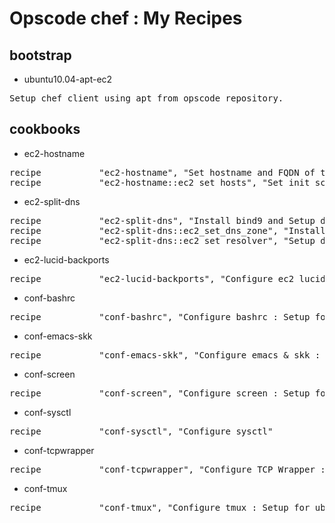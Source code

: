 # Opscode chef : My Recipes

## bootstrap

* ubuntu10.04-apt-ec2
<pre>
Setup chef client using apt from opscode repository.
</pre>

## cookbooks

* ec2-hostname
<pre>
recipe           "ec2-hostname", "Set hostname and FQDN of the node."
recipe           "ec2-hostname::ec2_set_hosts", "Set init script - modify hosts file at boot time."
</pre>

* ec2-split-dns
<pre>
recipe           "ec2-split-dns", "Install bind9 and Setup dns zone files for Split DNS." 
recipe           "ec2-split-dns::ec2_set_dns_zone", "Install init script - modify dns zone files at boot time." 
recipe           "ec2-split-dns::ec2_set_resolver", "Setup dns resolver related files. : /etc/resolv.conf /etc/dhcp3/dhclient.conf"
</pre>

* ec2-lucid-backports
<pre>
recipe           "ec2-lucid-backports", "Configure ec2 lucid backports repository"
</pre>

* conf-bashrc
<pre>
recipe           "conf-bashrc", "Configure bashrc : Setup for ubuntu account."
</pre>

* conf-emacs-skk
<pre>
recipe           "conf-emacs-skk", "Configure emacs & skk : Setup for ubuntu account."
</pre>

* conf-screen
<pre>
recipe           "conf-screen", "Configure screen : Setup for ubuntu account."
</pre>

* conf-sysctl
<pre>
recipe           "conf-sysctl", "Configure sysctl"
</pre>

* conf-tcpwrapper
<pre>
recipe           "conf-tcpwrapper", "Configure TCP Wrapper : Setup /etc/hosts.allow file."
</pre>

* conf-tmux
<pre>
recipe           "conf-tmux", "Configure tmux : Setup for ubuntu account."
</pre>
